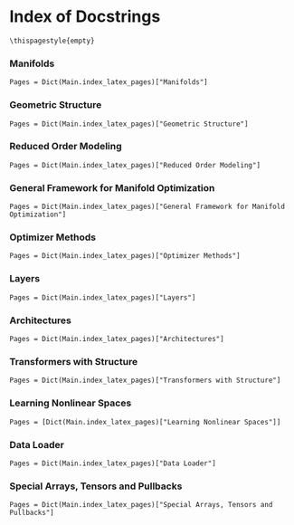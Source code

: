 # Index of Docstrings

```@raw latex
\thispagestyle{empty}
```

### Manifolds

```@index
Pages = Dict(Main.index_latex_pages)["Manifolds"]
```

### Geometric Structure

```@index
Pages = Dict(Main.index_latex_pages)["Geometric Structure"]
```

### Reduced Order Modeling

```@index
Pages = Dict(Main.index_latex_pages)["Reduced Order Modeling"]
```

### General Framework for Manifold Optimization

```@index
Pages = Dict(Main.index_latex_pages)["General Framework for Manifold Optimization"]
```

### Optimizer Methods

```@index
Pages = Dict(Main.index_latex_pages)["Optimizer Methods"]
```

### Layers

```@index
Pages = Dict(Main.index_latex_pages)["Layers"]
```

### Architectures

```@index
Pages = Dict(Main.index_latex_pages)["Architectures"]
```


### Transformers with Structure

```@index
Pages = Dict(Main.index_latex_pages)["Transformers with Structure"]
```

### Learning Nonlinear Spaces

```@index
Pages = [Dict(Main.index_latex_pages)["Learning Nonlinear Spaces"]]
```

### Data Loader

```@index
Pages = Dict(Main.index_latex_pages)["Data Loader"]
```

### Special Arrays, Tensors and Pullbacks

```@index
Pages = Dict(Main.index_latex_pages)["Special Arrays, Tensors and Pullbacks"]
```